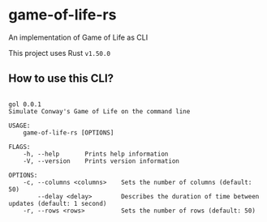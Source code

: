 # game-of-life-rs
An implementation of Game of Life as CLI

This project uses Rust `v1.50.0`

## How to use this CLI?

```shell

gol 0.0.1
Simulate Conway's Game of Life on the command line

USAGE:
    game-of-life-rs [OPTIONS]

FLAGS:
    -h, --help       Prints help information
    -V, --version    Prints version information

OPTIONS:
    -c, --columns <columns>    Sets the number of columns (default: 50)
        --delay <delay>        Describes the duration of time between updates (default: 1 second)
    -r, --rows <rows>          Sets the number of rows (default: 50)

```

